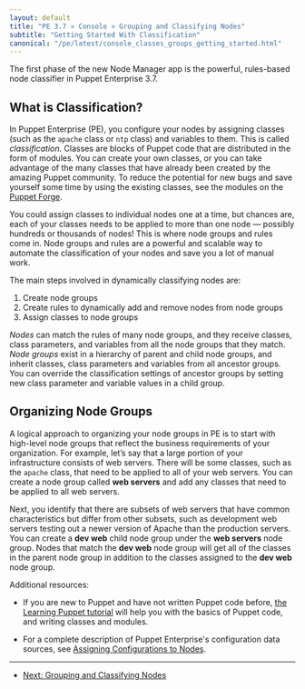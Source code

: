 ```yaml
---
layout: default
title: "PE 3.7 » Console » Grouping and Classifying Nodes"
subtitle: "Getting Started With Classification"
canonical: "/pe/latest/console_classes_groups_getting_started.html"
---
```


[puppet]: ./puppet_overview.html
[puppet_assign]: ./puppet_assign_configurations.html
[lang_classes]: /puppet/3.7/reference/lang_classes.html
[learn]: /learning/
[forge]: http://forge.puppetlabs.com
[modules]: /puppet/3.7/reference/modules_fundamentals.html
[topscope]: /puppet/3.7/reference/lang_scope.html#top-scope
[environment]: /guides/environment.html

The first phase of the new Node Manager app is the powerful, rules-based node classifier in Puppet Enterprise 3.7.

## What is Classification?

In Puppet Enterprise (PE), you configure your nodes by assigning classes (such as the `apache` class or `ntp` class) and variables to them. This is called *classification*. Classes are blocks of Puppet code that are distributed in the form of modules. You can create your own classes, or you can take advantage of the many classes that have already been created by the amazing Puppet community. To reduce the potential for new bugs and save yourself some time by using the existing classes, see the modules on the [Puppet Forge][forge]. 

You could assign classes to individual nodes one at a time, but chances are, each of your classes needs to be applied to more than one node &#8212; possibly hundreds or thousands of nodes! This is where node groups and rules come in. Node groups and rules are a powerful and scalable way to automate the classification of your nodes and save you a lot of manual work. 

The main steps involved in dynamically classifying nodes are:

1. Create node groups
2. Create rules to dynamically add and remove nodes from node groups
3. Assign classes to node groups

*Nodes* can match the rules of many node groups, and they receive classes, class parameters, and variables from all the node groups that they match. *Node groups* exist in a hierarchy of parent and child node groups, and inherit classes, class parameters and variables from all ancestor groups. You can override the classification settings of ancestor groups by setting new class parameter and variable values in a child group.

## Organizing Node Groups

A logical approach to organizing your node groups in PE is to start with high-level node groups that reflect the business requirements of your organization. For example, let’s say that a large portion of your infrastructure consists of web servers. There will be some classes, such as the `apache` class, that need to be applied to all of your web servers. You can create a node group called **web servers** and add any classes that need to be applied to all web servers. 

Next, you identify that there are subsets of web servers that have common characteristics but differ from other subsets, such as development web servers testing out a newer version of Apache than the production servers. You can create a **dev web** child node group under the **web servers** node group. Nodes that match the **dev web** node group will get all of the classes in the parent node group in addition to the classes assigned to the **dev web** node group. 


Additional resources:

* If you are new to Puppet and have not written Puppet code before, [the Learning Puppet tutorial][learn] will help you with the basics of Puppet code, and writing classes and modules.

* For a complete description of Puppet Enterprise's configuration data sources, see  [Assigning Configurations to Nodes][puppet_assign].

* * *

- [Next: Grouping and Classifying Nodes](./console_classes_groups.html)
